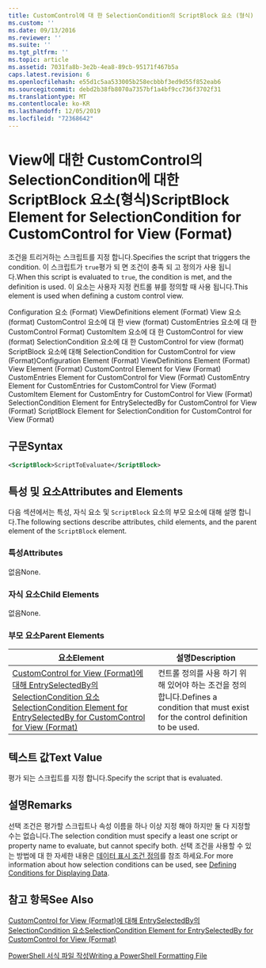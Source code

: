 ```yaml
---
title: CustomControl에 대 한 SelectionCondition의 ScriptBlock 요소 (형식) | Microsoft Docs
ms.custom: ''
ms.date: 09/13/2016
ms.reviewer: ''
ms.suite: ''
ms.tgt_pltfrm: ''
ms.topic: article
ms.assetid: 7031fa8b-3e2b-4ea8-89cb-95171f467b5a
caps.latest.revision: 6
ms.openlocfilehash: e55d1c5aa533005b258ecbbbf3ed9d55f852eab6
ms.sourcegitcommit: debd2b38fb8070a7357bf1a4bf9cc736f3702f31
ms.translationtype: MT
ms.contentlocale: ko-KR
ms.lasthandoff: 12/05/2019
ms.locfileid: "72368642"
---
```

# <a name="scriptblock-element-for-selectioncondition-for-customcontrol-for-view-format"></a><span data-ttu-id="929ba-102">View에 대한 CustomControl의 SelectionCondition에 대한 ScriptBlock 요소(형식)</span><span class="sxs-lookup"><span data-stu-id="929ba-102">ScriptBlock Element for SelectionCondition for CustomControl for View (Format)</span></span>

<span data-ttu-id="929ba-103">조건을 트리거하는 스크립트를 지정 합니다.</span><span class="sxs-lookup"><span data-stu-id="929ba-103">Specifies the script that triggers the condition.</span></span> <span data-ttu-id="929ba-104">이 스크립트가 `true`평가 되 면 조건이 충족 되 고 정의가 사용 됩니다.</span><span class="sxs-lookup"><span data-stu-id="929ba-104">When this script is evaluated to `true`, the condition is met, and the definition is used.</span></span> <span data-ttu-id="929ba-105">이 요소는 사용자 지정 컨트롤 뷰를 정의할 때 사용 됩니다.</span><span class="sxs-lookup"><span data-stu-id="929ba-105">This element is used when defining a custom control view.</span></span>

<span data-ttu-id="929ba-106">Configuration 요소 (Format) ViewDefinitions element (Format) View 요소 (format) CustomControl 요소에 대 한 view (format) CustomEntries 요소에 대 한 CustomControl Format) CustomItem 요소에 대 한 CustomControl for view (format) SelectionCondition 요소에 대 한 CustomControl for view (format) ScriptBlock 요소에 대해 SelectionCondition for CustomControl for view (Format)</span><span class="sxs-lookup"><span data-stu-id="929ba-106">Configuration Element (Format) ViewDefinitions Element (Format) View Element (Format) CustomControl Element for View (Format) CustomEntries Element for CustomControl for View (Format) CustomEntry Element for CustomEntries for CustomControl for View (Format) CustomItem Element for CustomEntry for CustomControl for View (Format) SelectionCondition Element for EntrySelectedBy for CustomControl for View (Format) ScriptBlock Element for SelectionCondition for CustomControl for View (Format)</span></span>

## <a name="syntax"></a><span data-ttu-id="929ba-107">구문</span><span class="sxs-lookup"><span data-stu-id="929ba-107">Syntax</span></span>

```xml
<ScriptBlock>ScriptToEvaluate</ScriptBlock>
```

## <a name="attributes-and-elements"></a><span data-ttu-id="929ba-108">특성 및 요소</span><span class="sxs-lookup"><span data-stu-id="929ba-108">Attributes and Elements</span></span>

<span data-ttu-id="929ba-109">다음 섹션에서는 특성, 자식 요소 및 `ScriptBlock` 요소의 부모 요소에 대해 설명 합니다.</span><span class="sxs-lookup"><span data-stu-id="929ba-109">The following sections describe attributes, child elements, and the parent element of the `ScriptBlock` element.</span></span>

### <a name="attributes"></a><span data-ttu-id="929ba-110">특성</span><span class="sxs-lookup"><span data-stu-id="929ba-110">Attributes</span></span>

<span data-ttu-id="929ba-111">없음</span><span class="sxs-lookup"><span data-stu-id="929ba-111">None.</span></span>

### <a name="child-elements"></a><span data-ttu-id="929ba-112">자식 요소</span><span class="sxs-lookup"><span data-stu-id="929ba-112">Child Elements</span></span>

<span data-ttu-id="929ba-113">없음</span><span class="sxs-lookup"><span data-stu-id="929ba-113">None.</span></span>

### <a name="parent-elements"></a><span data-ttu-id="929ba-114">부모 요소</span><span class="sxs-lookup"><span data-stu-id="929ba-114">Parent Elements</span></span>

|<span data-ttu-id="929ba-115">요소</span><span class="sxs-lookup"><span data-stu-id="929ba-115">Element</span></span>|<span data-ttu-id="929ba-116">설명</span><span class="sxs-lookup"><span data-stu-id="929ba-116">Description</span></span>|
|-------------|-----------------|
|[<span data-ttu-id="929ba-117">CustomControl for View (Format)에 대해 EntrySelectedBy의 SelectionCondition 요소</span><span class="sxs-lookup"><span data-stu-id="929ba-117">SelectionCondition Element for EntrySelectedBy for CustomControl for View (Format)</span></span>](./selectioncondition-element-for-entryselectedby-for-customcontrol-format.md)|<span data-ttu-id="929ba-118">컨트롤 정의를 사용 하기 위해 있어야 하는 조건을 정의 합니다.</span><span class="sxs-lookup"><span data-stu-id="929ba-118">Defines a condition that must exist for the control definition to be used.</span></span>|

## <a name="text-value"></a><span data-ttu-id="929ba-119">텍스트 값</span><span class="sxs-lookup"><span data-stu-id="929ba-119">Text Value</span></span>

<span data-ttu-id="929ba-120">평가 되는 스크립트를 지정 합니다.</span><span class="sxs-lookup"><span data-stu-id="929ba-120">Specify the script that is evaluated.</span></span>

## <a name="remarks"></a><span data-ttu-id="929ba-121">설명</span><span class="sxs-lookup"><span data-stu-id="929ba-121">Remarks</span></span>

<span data-ttu-id="929ba-122">선택 조건은 평가할 스크립트나 속성 이름을 하나 이상 지정 해야 하지만 둘 다 지정할 수는 없습니다.</span><span class="sxs-lookup"><span data-stu-id="929ba-122">The selection condition must specify a least one script or property name to evaluate, but cannot specify both.</span></span> <span data-ttu-id="929ba-123">선택 조건을 사용할 수 있는 방법에 대 한 자세한 내용은 [데이터 표시 조건 정의](./defining-conditions-for-displaying-data.md)를 참조 하세요.</span><span class="sxs-lookup"><span data-stu-id="929ba-123">For more information about how selection conditions can be used, see [Defining Conditions for Displaying Data](./defining-conditions-for-displaying-data.md).</span></span>

## <a name="see-also"></a><span data-ttu-id="929ba-124">참고 항목</span><span class="sxs-lookup"><span data-stu-id="929ba-124">See Also</span></span>

[<span data-ttu-id="929ba-125">CustomControl for View (Format)에 대해 EntrySelectedBy의 SelectionCondition 요소</span><span class="sxs-lookup"><span data-stu-id="929ba-125">SelectionCondition Element for EntrySelectedBy for CustomControl for View (Format)</span></span>](./selectioncondition-element-for-entryselectedby-for-customcontrol-format.md)

[<span data-ttu-id="929ba-126">PowerShell 서식 파일 작성</span><span class="sxs-lookup"><span data-stu-id="929ba-126">Writing a PowerShell Formatting File</span></span>](./writing-a-powershell-formatting-file.md)
